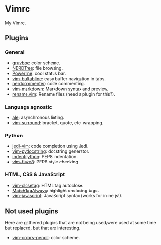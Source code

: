 # Vimrc

My Vimrc.

## Plugins

### General

* [gruvbox](https://github.com/morhetz/gruvbox): color scheme.
* [NERDTree](https://github.com/scrooloose/nerdtree): file browsing.
* [Powerline](https://github.com/Lokaltog/powerline): cool status bar.
* [vim-buftabline](https://github.com/ap/vim-buftabline): easy buffer
  navigation in tabs.
* [nerdcommenter](https://github.com/scrooloose/nerdcommenter): code commenting.
* [vim-markdown](https://github.com/plasticboy/vim-markdown): Markdown syntax
  and preview.
* [rename.vim](https://github.com/danro/rename.vim): Rename files (need a
  plugin for this?).

### Language agnostic

* [ale](https://github.com/w0rp/ale): asynchronous linting.
* [vim-surround](https://github.com/tpope/vim-surround): bracket, quote, etc. wrapping.

### Python

* [jedi-vim](https://github.com/davidhalter/jedi-vim): code completion using Jedi.
* [vim-pydocstring](https://github.com/heavenshell/vim-pydocstring): docstring generator.
* [indentpython](https://github.com/vim-scripts/indentpython.vim): PEP8 indentation.
* [vim-flake8](https://github.com/nvie/vim-flake8): PEP8 style checking.

### HTML, CSS & JavaScript

* [vim-closetag](https://github.com/alvan/vim-closetag): HTML tag autoclose.
* [MatchTagAlways](https://github.com/Valloric/MatchTagAlways): highlight
  enclosing tags.
* [vim-javascript](https://github.com/pangloss/vim-javascript): JavaScript
  syntax (works for inline js!).

## Not used plugins

Here are gathered plugins that are not being used/were used at some time but
replaced, but that are interesting.

* [vim-colors-pencil](https://github.com/reedes/vim-colors-pencil): color scheme.
